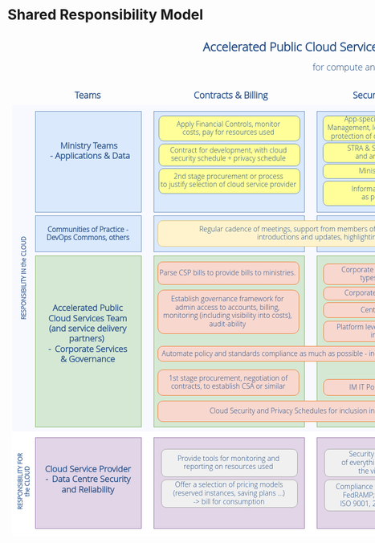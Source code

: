 # Shared Responsibility Model

<div style="height: 1274px; width: 1020px; margin-top: -56px; margin-left: -182px; position:relative;">
    <div style="overflow: visible; text-align: left; height: 100%; width: 100%; position: absolute;">
        <div style="display: flex; align-items: center; justify-content: center; width: 1px; height: 1px; padding-top: 84px; margin-left: 915px;">
            <div style="box-sizing: border-box; font-size: 0px; text-align: center;">
                <div style="display: inline-block; font-size: 24px; font-family: Helvetica; color: rgb(0, 0, 0); line-height: 1.2; pointer-events: all; font-weight: bold; white-space: nowrap;">
                    <span style="font-family: open sans light; color: #214c87">Accelerated Public Cloud Services Shared Responsibilities Model</span>
                </div>
            </div>
        </div>
    </div>
    <div style="overflow: visible; text-align: left; height: 100%; width: 100%; position: absolute;">
        <div style="display: flex; align-items: center; justify-content: center; width: 524px; height: 1px; padding-top: 124px; margin-left: 628px;">
            <div style="box-sizing: border-box; font-size: 0px; text-align: center;">
                <div style="display: inline-block; font-size: 12px; font-family: Helvetica; color: rgb(0, 0, 0); line-height: 1.2; pointer-events: all; white-space: normal; overflow-wrap: normal;">
                    <span style="font-family: open sans light; color: #214c87; font-size: 18px">for compute and storage</span>
                </div>
            </div>
        </div>
    </div>
    <div style="overflow: visible; text-align: left; height: 100%; width: 100%; position: absolute;">
        <div style="display: flex; align-items:  center; justify-content:  center; width: 177px; height: 1px; padding-top: 180px; margin-left: 253px;">
            <div style="box-sizing: border-box; font-size: 0px; text-align: center;">
                <div style="display: inline-block; font-size: 12px; font-family: Helvetica; color: rgb(0, 0, 0); line-height: 1.2; pointer-events: all; font-weight: bold; white-space: normal; overflow-wrap: normal;">
                    <span style="font-family: open sans light; color: #214c87; font-size: 18px">Teams</span>
                </div>
            </div>
        </div>
    </div>
    <div style="overflow: visible; text-align: left; height: 100%; width: 100%; position: absolute;">
        <div style="display: flex; align-items: center; justify-content: center; width: 177px; height: 1px; padding-top: 180px; margin-left: 538px;">
            <div style="box-sizing: border-box; font-size: 0px; text-align: center;">
                <div style="display: inline-block; font-size: 12px; font-family: Helvetica; color: rgb(0, 0, 0); line-height: 1.2; pointer-events: all; font-weight: bold; white-space: normal; overflow-wrap: normal;">
                    <span style="font-family: open sans light; color: #214c87; font-size: 18px">Contracts &amp; Billing</span>
                </div>
            </div>
        </div>
    </div>
    <div style="overflow: visible; text-align: left; height: 100%; width: 100%; position: absolute;">
        <div style="display: flex; align-items: center; justify-content: center; width: 188px; height: 1px; padding-top: 180px; margin-left: 847px;">
            <div style="box-sizing: border-box; font-size: 0px; text-align: center;">
                <div style="display: inline-block; font-size: 12px; font-family: Helvetica; color: rgb(0, 0, 0); line-height: 1.2; pointer-events: all; font-weight: bold; white-space: normal; overflow-wrap: normal;">
                    <span style="font-family: open sans light; color: #214c87; font-size: 18px">Security &amp; Privacy</span>
                </div>
            </div>
        </div>
    </div>
    <div style="overflow: visible; text-align: left; height: 100%; width: 100%; position: absolute;">
        <div style="display: flex; align-items: center; justify-content: center; width: 188px; height: 1px; padding-top: 180px; margin-left: 1176px;">
            <div style="box-sizing: border-box; font-size: 0px; text-align: center;">
                <div style="display: inline-block; font-size: 12px; font-family: Helvetica; color: rgb(0, 0, 0); line-height: 1.2; pointer-events: all; font-weight: bold; white-space: normal; overflow-wrap: normal;">
                    <span style="font-family: open sans light; color: #214c87; font-size: 18px">Technology Stack</span>
                </div>
            </div>
        </div>
    </div>
    <div style="visibility: visible; margin-top: 0.5px; margin-left: 0.5px; height: 100%; width: 100%; position: absolute;">
        <div style="height: 650px; width: 1250px; background-color: #f7f9ff; margin-top: 200px; margin-left: 190px;"></div>
    </div>
    <div style="visibility: visible; margin-top: 0.5px; margin-left: 0.5px; height: 100%; width: 100%; position: absolute;">
        <div style="height: 210px; width: 1250px; background-color: #ffffff; margin-top: 850px; margin-left: 190px; "></div>
    </div>
    <div style="overflow: visible; text-align: left; height: 100%; width: 100%; position: absolute;">
        <div style="display: flex; align-items: center; justify-content: center; width: 378px; height: 1px; padding-top: 544px; margin-left: 25px;">
            <div style="box-sizing: border-box; font-size: 0px; text-align: center;">
                <div style="display: inline-block; font-size: 12px; font-family: Helvetica; color: rgb(0, 0, 0); line-height: 1.2; pointer-events: all; white-space: normal; overflow-wrap: normal;">
                    <b>
                        <span style="font-family: open sans light; color: #214c87; font-size: 12px; writing-mode: vertical-rl; -webkit-transform: rotate(180deg);">RESPONSIBILITY IN the CLOUD</span>
                    </b>
                </div>
            </div>
        </div>
    </div>
    <div style="visibility: visible; margin-top: 0.5px; margin-left: 0.5px; height: 100%; width: 100%; position: absolute;">
        <div style="height: 200px; width: 210px; background-color: #dae9fc; margin-top: 212px; margin-left: 236.5px; border: 0.1px solid #6c8ebf"></div>
    </div>
    <div style="visibility: visible; margin-top: 0.5px; margin-left: 0.5px; height: 100%; width: 100%; position: absolute;">
        <div style="height: 200px; width: 299px; background-color: #dae9fc; margin-top: 212px; margin-left: 472.63px; border: 0.1px solid #6c8ebf"></div>
    </div>
    <div style="visibility: visible; margin-top: 0.5px; margin-left: 0.5px; height: 100%; width: 100%; position: absolute;">
        <div style="height: 200px; width: 299px; background-color: #dae9fc; margin-top: 212px; margin-left: 797.75px; border: 0.1px solid #6c8ebf"></div>
    </div>
    <div style="visibility: visible; margin-top: 0.5px; margin-left: 0.5px; height: 100%; width: 100%; position: absolute;">
        <div style="height: 200px; width: 299px; background-color: #dae9fc; margin-top: 212px; margin-left: 1123px; border: 0.1px solid #6c8ebf"></div>
    </div>
    <div style="visibility: visible; margin-top: 0.5px; margin-left: 0.5px; height: 100%; width: 100%; position: absolute;">
        <div style="height: 71px; width: 210px; background-color: #dae9fc; margin-top: 420px; margin-left: 236.5px; border: 0.1px solid #6c8ebf"></div>
    </div>
    <div style="visibility: visible; margin-top: 0.5px; margin-left: 0.5px; height: 100%; width: 100%; position: absolute;">
        <div style="height: 71px; width: 299px; background-color: #dae9fc; margin-top: 420px; margin-left: 472.63px; border: 0.1px solid #6c8ebf "></div>
    </div>
    <div style="visibility: visible; margin-top: 0.5px; margin-left: 0.5px; height: 100%; width: 100%; position: absolute;">
        <div style="height: 71px; width: 299px; background-color: #dae9fc; margin-top: 420px; margin-left: 797.75px; border: 0.1px solid #6c8ebf "></div>
    </div>
    <div style="visibility: visible; margin-top: 0.5px; margin-left: 0.5px; height: 100%; width: 100%; position: absolute;">
        <div style="height: 71px; width: 299px; background-color: #dae9fc; margin-top: 420px; margin-left: 1123px; border: 0.1px solid #6c8ebf "></div>
    </div>
    <div style="visibility: visible; margin-top: 0.5px; margin-left: 0.5px; height: 100%; width: 100%; position: absolute;">
        <div style="height: 340px; width: 210px; background-color: #d5e8d4; margin-top: 500px; margin-left: 236.5px; border: 0.1px solid #82b366"></div>
    </div>
    <div style="visibility: visible; margin-top: 0.5px; margin-left: 0.5px; height: 100%; width: 100%; position: absolute;">
        <div style="height: 340px; width: 299px; background-color: #d5e8d4; margin-top: 500px; margin-left: 472.63px; border: 0.1px solid #82b366 "></div>
    </div>
    <div style="visibility: visible; margin-top: 0.5px; margin-left: 0.5px; height: 100%; width: 100%; position: absolute;">
        <div style="height: 340px; width: 299px; background-color: #d5e8d4; margin-top: 500px; margin-left: 797.75px; border: 0.1px solid #82b366 "></div>
    </div>
    <div style="visibility: visible; margin-top: 0.5px; margin-left: 0.5px; height: 100%; width: 100%; position: absolute;">
        <div style="height: 340px; width: 299px; background-color: #d5e8d4; margin-top: 500px; margin-left: 1123px; border: 0.1px solid #82b366 "></div>
    </div>
    <div style="visibility: visible; margin-top: 0.5px; margin-left: 0.5px; height: 100%; width: 100%; position: absolute;">
        <div style="height: 49px; width: 280px; background-color: #fffe99; margin-top: 221px; margin-left: 482px; border: 0.1px solid #6c8ebf;border-radius:10px"></div>
    </div>
    <div style="visibility: visible; margin-top: 0.5px; margin-left: 0.5px; height: 100%; width: 100%; position: absolute;">
        <div style="height: 43.5px; width: 280px; background-color: #fffe99; margin-top: 276.5px; margin-left: 482px; border: 0.1px solid #6c8ebf; border-radius: 10px "></div>
    </div>
    <div style="visibility: visible; margin-top: 0.5px; margin-left: 0.5px; height: 100%; width: 100%; position: absolute;">
        <div style="height: 49px; width: 280px; background-color: #fffe99; margin-top: 325.5px; margin-left: 482px; border: 0.1px solid #6c8ebf; border-radius: 10px "></div>
    </div>
    <div style="visibility: visible; margin-top: 0.5px; margin-left: 0.5px; height: 100%; width: 100%; position: absolute;">
        <div style="height: 48.43px; width: 276.75px; background-color: #fffe99; margin-top: 221px; margin-left: 809.25px; border: 0.1px solid #6c8ebf; border-radius: 10px "></div>
    </div>
    <div style="visibility: visible; margin-top: 0.5px; margin-left: 0.5px; height: 100%; width: 100%; position: absolute;">
        <div style="height: 38.24px; width: 276.75px; background-color: #fffe99; margin-top: 274.76px; margin-left: 809.25px; border: 0.1px solid #6c8ebf; border-radius: 10px "></div>
    </div>
    <div style="visibility: visible; margin-top: 0.5px; margin-left: 0.5px; height: 100%; width: 100%; position: absolute;">
        <div style="height: 27.68px; width: 276.75px; background-color: #fffe99; margin-top: 317px; margin-left: 809.25px; border: 0.1px solid #6c8ebf; border-radius: 10px "></div>
    </div>
    <div style="visibility: visible; margin-top: 0.5px; margin-left: 0.5px; height: 100%; width: 100%; position: absolute;">
        <div style="height: 47.58px; width: 276.75px; background-color: #fffe99; margin-top: 350.94px; margin-left: 809.25px; border: 0.1px solid #6c8ebf; border-radius: 10px "></div>
    </div>
    <div style="visibility: visible; margin-top: 0.5px; margin-left: 0.5px; height: 100%; width: 100%; position: absolute;">
        <div style="height: 30px; width: 271px; background-color: #fffe99; margin-top: 236.02px; margin-left: 1139.63px; border: 0.1px solid #6c8ebf; border-radius: 10px "></div>
    </div>
    <div style="visibility: visible; margin-top: 0.5px; margin-left: 0.5px; height: 100%; width: 100%; position: absolute;">
        <div style="height: 28.12px; width: 271px; background-color: #fffe99; margin-top: 272.02px; margin-left: 1139.63px; border: 0.1px solid #6c8ebf; border-radius: 10px "></div>
    </div>
    <div style="visibility: visible; margin-top: 0.5px; margin-left: 0.5px; height: 100%; width: 100%; position: absolute;">
        <div style="height: 28.12px; width: 271px; background-color: #fffe99; margin-top: 304.14px; margin-left: 1139.63px; border: 0.1px solid #6c8ebf; border-radius: 10px "></div>
    </div>
    <div style="visibility: visible; margin-top: 0.5px; margin-left: 0.5px; height: 100%; width: 100%; position: absolute;">
        <div style="height: 28.12px; width: 271px; background-color: #fffe99; margin-top: 337.96px; margin-left: 1139.63px; border: 0.1px solid #6c8ebf; border-radius: 10px "></div>
    </div>
    <div style="visibility: visible; margin-top: 0.5px; margin-left: 0.5px; height: 100%; width: 100%; position: absolute;">
        <div style="height: 28.12px; width: 271px; background-color: #fffe99; margin-top: 370.4px; margin-left: 1139.63px; border: 0.1px solid #6c8ebf; border-radius: 10px "></div>
    </div>
    <div style="visibility: visible; margin-top: 0.5px; margin-left: 0.5px; height: 100%; width: 100%; position: absolute;">
        <div style="height: 50px; width: 930px; background-color: #fff3cd; margin-top: 430px; margin-left: 480px; border: 0.1px solid #e2c46d; border-radius: 10px "></div>
    </div>
    <div style="visibility: visible; margin-top: 0.5px; margin-left: 0.5px; height: 100%; width: 100%; position: absolute;">
        <div style="height: 44px; width: 280px; background-color: #f8d7ce; margin-top: 512px; margin-left: 480px; border: 0.1px solid #ee7d31; border-radius: 10px "></div>
    </div>
    <div style="visibility: visible; margin-top: 0.5px; margin-left: 0.5px; height: 100%; width: 100%; position: absolute;">
        <div style="height: 85.54px; width: 280px; background-color: #f8d7ce; margin-top: 568px; margin-left: 480px; border: 0.1px solid #ee7d31; border-radius: 12.83px"></div>
    </div>
    <div style="visibility: visible; margin-top: 0.5px; margin-left: 0.5px; height: 100%; width: 100%; position: absolute;">
        <div style="height: 29px; width: 931px; background-color: #f8d7ce; margin-top: 680px; margin-left: 480px; border: 0.1px solid #ee7d31; border-radius: 10px "></div>
    </div>
    <div style="visibility: visible; margin-top: 0.5px; margin-left: 0.5px; height: 100%; width: 100%; position: absolute;">
        <div style="height: 50px; width: 280px; background-color: #f8d7ce; margin-top: 727px; margin-left: 480px; border: 0.1px solid #ee7d31; border-radius: 10px "></div>
    </div>
    <div style="visibility: visible; margin-top: 0.5px; margin-left: 0.5px; height: 100%; width: 100%; position: absolute;">
        <div style="height: 40px; width: 600px; background-color: #f8d7ce; margin-top: 789px; margin-left: 480px; border: 0.1px solid #ee7d31; border-radius: 10px "></div>
    </div>
    <div style="visibility: visible; margin-top: 0.5px; margin-left: 0.5px; height: 100%; width: 100%; position: absolute;">
        <div style="height: 40px; width: 270px; background-color: #f8d7ce; margin-top: 516px; margin-left: 810px; border: 0.1px solid #ee7d31; border-radius: 10px "></div>
    </div>
    <div style="visibility: visible; margin-top: 0.5px; margin-left: 0.5px; height: 100%; width: 100%; position: absolute;">
        <div style="height: 24.5px; width: 270px; background-color: #f8d7ce; margin-top: 562px; margin-left: 810px; border: 0.1px solid #ee7d31; border-radius: 10px "></div>
    </div>
    <div style="visibility: visible; margin-top: 0.5px; margin-left: 0.5px; height: 100%; width: 100%; position: absolute;">
        <div style="height: 29px; width: 270px; background-color: #f8d7ce; margin-top: 593px; margin-left: 810px; border: 0.1px solid #ee7d31; border-radius: 10px "></div>
    </div>
    <div style="visibility: visible; margin-top: 0.5px; margin-left: 0.5px; height: 100%; width: 100%; position: absolute;">
        <div style="height: 40px; width: 270px; background-color: #f8d7ce; margin-top: 630px; margin-left: 810px; border: 0.1px solid #ee7d31; border-radius: 10px "></div>
    </div>
    <div style="visibility: visible; margin-top: 0.5px; margin-left: 0.5px; height: 100%; width: 100%; position: absolute;">
        <div style="height: 31px; width: 270px; background-color: #f8d7ce; margin-top: 746px; margin-left: 810px; border: 0.1px solid #ee7d31; border-radius: 10px "></div>
    </div>
    <div style="visibility: visible; margin-top: 0.5px; margin-left: 0.5px; height: 100%; width: 100%; position: absolute;">
        <div style="height: 51px; width: 270px; background-color: #f8d7ce; margin-top: 540px; margin-left: 1140px; border: 0.1px solid #ee7d31; border-radius: 10px "></div>
    </div>
    <div style="visibility: visible; margin-top: 0.5px; margin-left: 0.5px; height: 100%; width: 100%; position: absolute;">
        <div style="height: 57px; width: 270px; background-color: #f8d7ce; margin-top: 598.5px; margin-left: 1140px; border: 0.1px solid #ee7d31; border-radius: 10px "></div>
    </div>
    <div style="visibility: visible; margin-top: 0.5px; margin-left: 0.5px; height: 100%; width: 100%; position: absolute;">
        <div style="height: 57px; width: 270px; background-color: #f8d7ce; margin-top: 720px; margin-left: 1140px; border: 0.1px solid #ee7d31; border-radius: 10px "></div>
    </div>
    <div style="visibility: visible; margin-top: 0.5px; margin-left: 0.5px; height: 100%; width: 100%; position: absolute;">
        <div style="height: 44px; width: 270px; background-color: #f8d7ce; margin-top: 785px; margin-left: 1140px; border: 0.1px solid #ee7d31; border-radius: 10px "></div>
    </div>
    <div style="overflow: visible; text-align: left; height: 100%; width: 100%; position: absolute;">
        <div style="display: flex; align-items: center; justify-content: center; width: 188px; height: 1px; padding-top: 291px; margin-left: 250px;">
            <div style="box-sizing: border-box; font-size: 0px; text-align: center;">
                <div style="display: inline-block; font-size: 12px; font-family: Helvetica; color: rgb(0, 0, 0); line-height: 1.2; pointer-events: all; white-space: normal; overflow-wrap: normal;">
                    <span style="font-family: open sans light; color: #214c87; font-size: 17px">
                        <b>Ministry Teams<br>&nbsp;- Applications &amp; Data</b>
                    </span>
                </div>
            </div>
        </div>
    </div>
    <div style="overflow: visible; text-align: left; height: 100%; width: 100%; position: absolute;">
        <div style="display: flex; align-items: center; justify-content: center; width: 278px; height: 1px; padding-top: 246px; margin-left: 483px;">
            <div style="box-sizing: border-box; font-size: 0px; text-align: center;">
                <div style="display: inline-block; font-size: 14px; font-family: Helvetica; color: rgb(0, 0, 0); line-height: 1.2; pointer-events: all; white-space: normal; overflow-wrap: normal;">
                    <p>
                        <span style="font-family: open sans light; color: #214c87">
                            <span style="font-family: open sans light; color: #214c87">Apply Financial Controls, monitor<br></span>
                            <span style="font-family: open sans light; color: #214c87">costs, pay for resources used</span>
                        </span>
                    </p>
                </div>
            </div>
        </div>
    </div>
    <div style="overflow: visible; text-align: left; height: 100%; width: 100%; position: absolute;">
        <div style="display: flex; align-items: center; justify-content: center; width: 278px; height: 1px; padding-top: 298px; margin-left: 483px;">
            <div style="box-sizing: border-box; font-size: 0px; text-align: center;">
                <div style="display: inline-block; font-size: 14px; font-family: Helvetica; color: rgb(0, 0, 0); line-height: 1.2; pointer-events: all; white-space: normal; overflow-wrap: normal;">
                    <span style="font-family: open sans light; color: #214c87">Contract for development, with cloud security schedule + privacy schedule</span>
                </div>
            </div>
        </div>
    </div>
    <div style="overflow: visible; text-align: left; height: 100%; width: 100%; position: absolute;">
        <div style="display: flex; align-items: center; justify-content: center; width: 278px; height: 1px; padding-top: 350px; margin-left: 483px;">
            <div style="box-sizing: border-box; font-size: 0px; text-align: center;">
                <div style="display: inline-block; font-size: 14px; font-family: Helvetica; color: rgb(0, 0, 0); line-height: 1.2; pointer-events: all; white-space: normal; overflow-wrap: normal;">
                    <span style="font-family: open sans light; color: #214c87">
                        <span style="font-family: open sans light; color: #214c87">2nd stage procurement or process<br>to justify selection of cloud service provider</span>
                    </span>
                </div>
            </div>
        </div>
    </div>
    <div style="overflow: visible; text-align: left; height: 100%; width: 100%; position: absolute;">
        <div style="display: flex; align-items: center; justify-content: center; width: 275px; height: 1px; padding-top: 245px; margin-left: 810px;">
            <div style="box-sizing: border-box; font-size: 0px; text-align: center;">
                <div style="display: inline-block; font-size: 14px; font-family: Helvetica; color: rgb(0, 0, 0); line-height: 1.2; pointer-events: all; white-space: normal; overflow-wrap: normal;">
                    <span style="font-family: open sans light; color: #214c87">App-specific Security &amp; Access Management, logging, incident response, protection of data in transit and at rest</span>
                </div>
            </div>
        </div>
    </div>
    <div style="overflow: visible; text-align: left; height: 100%; width: 100%; position: absolute;">
        <div style="display: flex; align-items: center; justify-content: center; width: 275px; height: 1px; padding-top: 294px; margin-left: 810px;">
            <div style="box-sizing: border-box; font-size: 0px; text-align: center;">
                <div style="display: inline-block; font-size: 14px; font-family: Helvetica; color: rgb(0, 0, 0); line-height: 1.2; pointer-events: all; white-space: normal; overflow-wrap: normal;">
                    <span style="font-family: open sans light; color: #214c87">STRA &amp; SOAR for application<br>and any 3rd party tools</span>
                </div>
            </div>
        </div>
    </div>
    <div style="overflow: visible; text-align: left; height: 100%; width: 100%; position: absolute;">
        <div style="display: flex; align-items: center; justify-content: center; width: 275px; height: 1px; padding-top: 331px; margin-left: 810px;">
            <div style="box-sizing: border-box; font-size: 0px; text-align: center;">
                <div style="display: inline-block; font-size: 14px; font-family: Helvetica; color: rgb(0, 0, 0); line-height: 1.2; pointer-events: all; white-space: normal; overflow-wrap: normal;">
                    <span style="font-family: open sans light; color: #214c87">Ministry Program PIA</span>
                </div>
            </div>
        </div>
    </div>
    <div style="overflow: visible; text-align: left; height: 100%; width: 100%; position: absolute;">
        <div style="display: flex; align-items: center; justify-content: center; width: 275px; height: 1px; padding-top: 375px; margin-left: 810px;">
            <div style="box-sizing: border-box; font-size: 0px; text-align: center;">
                <div style="display: inline-block; font-size: 14px; font-family: Helvetica; color: rgb(0, 0, 0); line-height: 1.2; pointer-events: all; white-space: normal; overflow-wrap: normal;">
                    <span style="font-family: open sans light; color: #214c87">Information Management<br>as per CPPM Ch 12</span>
                </div>
            </div>
        </div>
    </div>
    <div style="overflow: visible; text-align: left; height: 100%; width: 100%; position: absolute;">
        <div style="display: flex; align-items: center; justify-content: center; width: 228px; height: 1px; padding-top: 222px; margin-left: 1163px;">
            <div style="box-sizing: border-box; font-size: 0px; text-align: center;">
                <div style="display: inline-block; font-size: 12px; font-family: Helvetica; color: rgb(0, 0, 0); line-height: 1.2; pointer-events: all; white-space: normal; overflow-wrap: normal;">
                    <span style="font-family: open sans light; color: #214c87; font-size: 14px">Manage Application Lifecycle</span>
                </div>
            </div>
        </div>
    </div>
    <div style="overflow: visible; text-align: left; height: 100%; width: 100%; position: absolute;">
        <div style="display: flex; align-items: center; justify-content: center; width: 269px; height: 1px; padding-top: 251px; margin-left: 1141px;">
            <div style="box-sizing: border-box; font-size: 0px; text-align: center;">
                <div style="display: inline-block; font-size: 14px; font-family: Helvetica; color: rgb(0, 0, 0); line-height: 1.2; pointer-events: all; white-space: normal; overflow-wrap: normal;">
                    <span style="font-family: open sans light; color: #214c87">Code Management (GitHub)</span>
                </div>
            </div>
        </div>
    </div>
    <div style="overflow: visible; text-align: left; height: 100%; width: 100%; position: absolute;">
        <div style="display: flex; align-items: center; justify-content: center; width: 269px; height: 1px; padding-top: 286px; margin-left: 1141px;">
            <div style="box-sizing: border-box; font-size: 0px; text-align: center;">
                <div style="display: inline-block; font-size: 14px; font-family: Helvetica; color: rgb(0, 0, 0); line-height: 1.2; pointer-events: all; white-space: normal; overflow-wrap: normal;">
                    <span style="font-family: open sans light; color: #214c87">Build &amp; Deploy Pipelines</span>
                </div>
            </div>
        </div>
    </div>
    <div style="overflow: visible; text-align: left; height: 100%; width: 100%; position: absolute;">
        <div style="display: flex; align-items: center; justify-content: center; width: 268px; height: 1px; padding-top: 318px; margin-left: 1142px;">
            <div style="box-sizing: border-box; font-size: 0px; text-align: center;">
                <div style="display: inline-block; font-size: 14px; font-family: Helvetica; color: rgb(0, 0, 0); line-height: 1.2; pointer-events: all; white-space: normal; overflow-wrap: normal;">
                    <span style="font-family: open sans light; color: #214c87">Support app and any 3rd party tools</span>
                </div>
            </div>
        </div>
    </div>
    <div style="overflow: visible; text-align: left; height: 100%; width: 100%; position: absolute;">
        <div style="display: flex; align-items: center; justify-content: center; width: 268px; height: 1px; padding-top: 352px; margin-left: 1142px;">
            <div style="box-sizing: border-box; font-size: 0px; text-align: center;">
                <div style="display: inline-block; font-size: 14px; font-family: Helvetica; color: rgb(0, 0, 0); line-height: 1.2; pointer-events: all; white-space: normal; overflow-wrap: normal;">
                    <span style="font-family: open sans light; color: #214c87">Backup and restore</span>
                </div>
            </div>
        </div>
    </div>
    <div style="overflow: visible; text-align: left; height: 100%; width: 100%; position: absolute;">
        <div style="display: flex; align-items: center; justify-content: center; width: 268px; height: 1px; padding-top: 384px; margin-left: 1142px;">
            <div style="box-sizing: border-box; font-size: 0px; text-align: center;">
                <div style="display: inline-block; font-size: 14px; font-family: Helvetica; color: rgb(0, 0, 0); line-height: 1.2; pointer-events: all; white-space: normal; overflow-wrap: normal;">
                    <span style="font-family: open sans light; color: #214c87">DR plan and test</span>
                </div>
            </div>
        </div>
    </div>
    <div style="overflow: visible; text-align: left; height: 100%; width: 100%; position: absolute;">
        <div style="display: flex; align-items: center; justify-content: center; width: 208px; height: 1px; padding-top: 456px; margin-left: 238px;">
            <div style="box-sizing: border-box; font-size: 0px; text-align: center;">
                <div style="display: inline-block; font-size: 14px; font-family: Helvetica; color: rgb(0, 0, 0); line-height: 1.2; pointer-events: all; white-space: normal; overflow-wrap: normal;">
                    <b>
                        <span style="font-family: open sans light; color: #214c87" color="#214c87; font-size: 17px">Communities of Practice - DevOps Commons, others</span>
                    </b>
                </div>
            </div>
        </div>
    </div>
    <div style="overflow: visible; text-align: left; height: 100%; width: 100%; position: absolute;">
        <div style="display: flex; align-items: center; justify-content: center; width: 928px; height: 1px; padding-top: 455px; margin-left: 481px;">
            <div style="box-sizing: border-box; font-size: 0px; text-align: center;">
                <div style="display: inline-block; font-size: 14px; font-family: Helvetica; color: rgb(0, 0, 0); line-height: 1.2; pointer-events: all; white-space: normal; overflow-wrap: normal;">
                    <div style="box-sizing: border-box ; font-family: segoe ui , , apple color emoji , segoe ui emoji , sans-serif">
                        <span style="font-family: open sans light; color: #214c87">Regular cadence of meetings,&nbsp;support from members of teams that are on the same journey, curated vendor and product</span>
                    </div>
                    <div style="box-sizing: border-box">
                        <span style="font-family: open sans light; color: #214c87">introductions and updates, highlighting of well aligned teams and their best practices</span>
                    </div>
                </div>
            </div>
        </div>
    </div>
    <div style="overflow: visible; text-align: left; height: 100%; width: 100%; position: absolute;">
        <div style="display: flex; align-items: center; justify-content: center; width: 203px; height: 1px; padding-top: 655px; margin-left: 240px;">
            <div style="box-sizing: border-box; font-size: 0px; text-align: center;">
                <div style="display: inline-block; font-size: 12px; font-family: Helvetica; color: rgb(0, 0, 0); line-height: 1.2; pointer-events: all; white-space: normal; overflow-wrap: normal;">
                    <b>
                        <span style="font-family: open sans light; color: #214c87">
                            <span style="font-family: open sans light; color: #214c87; font-size: 17px">Accelerated Public<br>Cloud&nbsp;Services Team<br>(and service delivery<br>partners)&nbsp;<br>-&nbsp;</span>
                            <span style="font-family: open sans light; color: #214c87; font-size: 17px">Corporate Services<br>&amp; Governance</span>
                        </span>
                    </b>
                </div>
            </div>
        </div>
    </div>
    <div style="overflow: visible; text-align: left; height: 100%; width: 100%; position: absolute;">
        <div style="display: flex; align-items: center; justify-content: center; width: 278px; height: 1px; padding-top: 534px; margin-left: 481px;">
            <div style="box-sizing: border-box; font-size: 0px; text-align: center;">
                <div style="display: inline-block; font-size: 12px; font-family: Helvetica; color: rgb(0, 0, 0); line-height: 1.2; pointer-events: all; white-space: normal; overflow-wrap: normal;">
                    <span style="font-family: open sans light; color: #214c87; font-size: 14px; text-align: left;">Parse CSP bills to provide bills to ministries.</span>
                </div>
            </div>
        </div>
    </div>
    <div style="overflow: visible; text-align: left; height: 100%; width: 100%; position: absolute;">
        <div style="display: flex; align-items: center; justify-content: center; width: 278px; height: 1px; padding-top: 611px; margin-left: 481px;">
            <div style="box-sizing: border-box; font-size: 0px; text-align: center;">
                <div style="display: inline-block; font-size: 12px; font-family: Helvetica; color: rgb(0, 0, 0); line-height: 1.2; pointer-events: all; white-space: normal; overflow-wrap: normal;">
                    <span style="font-family: open sans light; color: #214c87; font-size: 14px">Establish governance framework for</span>
                    <br style="color: rgb(33 , 76 , 135) ; font-family: open sans light ; font-size: 14px">
                    <span style="font-family: open sans light; color: #214c87; font-size: 14px">admin access to accounts, billing,</span>
                    <br style="color: rgb(33 , 76 , 135) ; font-family: open sans light ; font-size: 14px">
                    <span style="font-family: open sans light; color: #214c87; font-size: 14px">monitoring (including visibility into costs),</span>
                    <br style="color: rgb(33 , 76 , 135) ; font-family: open sans light ; font-size: 14px">
                    <span style="font-family: open sans light; color: #214c87; font-size: 14px">audit-ability</span>
                </div>
            </div>
        </div>
    </div>
    <div style="overflow: visible; text-align: left; height: 100%; width: 100%; position: absolute;">
        <div style="display: flex; align-items: center; justify-content: flex-start; width: 929px; height: 1px; padding-top: 695px; margin-left: 482px;">
            <div style="box-sizing: border-box; font-size: 0px; text-align: left;">
                <div style="display: inline-block; font-size: 14px; font-family: Helvetica; color: rgb(0, 0, 0); line-height: 1.2; pointer-events: all; white-space: normal; overflow-wrap: normal;">
                    <span style="font-family: open sans light; color: #214c87">&nbsp; Automate policy and standards compliance as much as possible - includes platform security (and patching) above the virtualization layer</span>
                </div>
            </div>
        </div>
    </div>
    <div style="overflow: visible; text-align: left; height: 100%; width: 100%; position: absolute;">
        <div style="display: flex; align-items: center; justify-content: center; width: 277px; height: 1px; padding-top: 752px; margin-left: 483px;">
            <div style="box-sizing: border-box; font-size: 0px; text-align: center;">
                <div style="display: inline-block; font-size: 14px; font-family: Helvetica; color: rgb(0, 0, 0); line-height: 1.2; pointer-events: all; white-space: normal; overflow-wrap: normal;">
                    <span style="font-family: open sans light; color: #214c87">1st stage procurement, negotiation of contracts, to establish CSA or similar</span>
                </div>
            </div>
        </div>
    </div>
    <div style="overflow: visible; text-align: left; height: 100%; width: 100%; position: absolute;">
        <div style="display: flex; align-items: center; justify-content: center; width: 598px; height: 1px; padding-top: 809px; margin-left: 481px;">
            <div style="box-sizing: border-box; font-size: 0px; text-align: center;">
                <div style="display: inline-block; font-size: 14px; font-family: Helvetica; color: rgb(0, 0, 0); line-height: 1.2; pointer-events: all; white-space: normal; overflow-wrap: normal;">
                    <span style="font-family: open sans light; color: #214c87">Cloud Security and Privacy Schedules for inclusion in contracts</span>
                </div>
            </div>
        </div>
    </div>
    <div style="overflow: visible; text-align: left; height: 100%; width: 100%; position: absolute;">
        <div style="display: flex; align-items: center; justify-content: center; width: 267px; height: 1px; padding-top: 536px; margin-left: 811px;">
            <div style="box-sizing: border-box; font-size: 0px; text-align: center;">
                <div style="display: inline-block; font-size: 14px; font-family: Helvetica; color: rgb(0, 0, 0); line-height: 1.2; pointer-events: all; white-space: normal; overflow-wrap: normal;">
                    <span style="font-family: open sans light; color: #214c87">Corporate PIA for cloud service<br>types, for each CSP</span>
                </div>
            </div>
        </div>
    </div>
    <div style="overflow: visible; text-align: left; height: 100%; width: 100%; position: absolute;">
        <div style="display: flex; align-items: center; justify-content: center; width: 267px; height: 1px; padding-top: 574px; margin-left: 811px;">
            <div style="box-sizing: border-box; font-size: 0px; text-align: center;">
                <div style="display: inline-block; font-size: 14px; font-family: Helvetica; color: rgb(0, 0, 0); line-height: 1.2; pointer-events: all; white-space: normal; overflow-wrap: normal;">
                    <span style="font-family: open sans light; color: #214c87">Corporate STRA for each CSP</span>
                </div>
            </div>
        </div>
    </div>
    <div style="overflow: visible; text-align: left; height: 100%; width: 100%; position: absolute;">
        <div style="display: flex; align-items: center; justify-content: center; width: 268px; height: 1px; padding-top: 608px; margin-left: 811px;">
            <div style="box-sizing: border-box; font-size: 0px; text-align: center;">
                <div style="display: inline-block; font-size: 14px; font-family: Helvetica; color: rgb(0, 0, 0); line-height: 1.2; pointer-events: all; white-space: normal; overflow-wrap: normal;">
                    <span style="font-family: open sans light; color: #214c87">Centralized logging</span>
                </div>
            </div>
        </div>
    </div>
    <div style="overflow: visible; text-align: left; height: 100%; width: 100%; position: absolute;">
        <div style="display: flex; align-items: center; justify-content: center; width: 268px; height: 1px; padding-top: 650px; margin-left: 811px;">
            <div style="box-sizing: border-box; font-size: 0px; text-align: center;">
                <div style="display: inline-block; font-size: 14px; font-family: Helvetica; color: rgb(0, 0, 0); line-height: 1.2; pointer-events: all; white-space: normal; overflow-wrap: normal;">
                    <span style="font-family: open sans light; color: #214c87">Platform level incident response &amp; investigation</span>
                </div>
            </div>
        </div>
    </div>
    <div style="overflow: visible; text-align: left; height: 100%; width: 100%; position: absolute;">
        <div style="display: flex; align-items: center; justify-content: center; width: 268px; height: 1px; padding-top: 762px; margin-left: 811px;">
            <div style="box-sizing: border-box; font-size: 0px; text-align: center;">
                <div style="display: inline-block; font-size: 14px; font-family: Helvetica; color: rgb(0, 0, 0); line-height: 1.2; pointer-events: all; white-space: normal; overflow-wrap: normal;">
                    <span style="font-family: open sans light; color: #214c87">IM IT Policy and Standards</span>
                </div>
            </div>
        </div>
    </div>
    <div style="overflow: visible; text-align: left; height: 100%; width: 100%; position: absolute;">
        <div style="display: flex; align-items: center; justify-content: center; width: 257px; height: 1px; padding-top: 516px; margin-left: 1145px;">
            <div style="box-sizing: border-box; font-size: 0px; text-align: center;">
                <div style="display: inline-block; font-size: 12px; font-family: Helvetica; color: rgb(0, 0, 0); line-height: 1.2; pointer-events: all; white-space: normal; overflow-wrap: normal;">
                    <span style="font-family: open sans light; color: #214c87; font-size: 14px">Ordering &amp; Provisioning Infrastructure</span>
                </div>
            </div>
        </div>
    </div>
    <div style="overflow: visible; text-align: left; height: 100%; width: 100%; position: absolute;">
        <div style="display: flex; align-items: center; justify-content: center; width: 268px; height: 1px; padding-top: 566px; margin-left: 1141px;">
            <div style="box-sizing: border-box; font-size: 0px; text-align: center;">
                <div style="display: inline-block; font-size: 14px; font-family: Helvetica; color: rgb(0, 0, 0); line-height: 1.2; pointer-events: all; white-space: normal; overflow-wrap: normal;">
                    <span style="font-family: open sans light; color: #214c87">Manage catalogue(s) of compliant&nbsp;cloud services (initially compute and storage)</span>
                </div>
            </div>
        </div>
    </div>
    <div style="overflow: visible; text-align: left; height: 100%; width: 100%; position: absolute;">
        <div style="display: flex; align-items: center; justify-content: center; width: 268px; height: 1px; padding-top: 627px; margin-left: 1141px;">
            <div style="box-sizing: border-box; font-size: 0px; text-align: center;">
                <div style="display: inline-block; font-size: 14px; font-family: Helvetica; color: rgb(0, 0, 0); line-height: 1.2; pointer-events: all; white-space: normal; overflow-wrap: normal;">
                    <span style="font-family: open sans light; color: #214c87">Develop library of scripts for automated provisioning of cloud infrastructure</span>
                </div>
            </div>
        </div>
    </div>
    <div style="overflow: visible; text-align: left; height: 100%; width: 100%; position: absolute;">
        <div style="display: flex; align-items: center; justify-content: center; width: 268px; height: 1px; padding-top: 749px; margin-left: 1141px;">
            <div style="box-sizing: border-box; font-size: 0px; text-align: center;">
                <div style="display: inline-block; font-size: 14px; font-family: Helvetica; color: rgb(0, 0, 0); line-height: 1.2; pointer-events: all; white-space: normal; overflow-wrap: normal;">
                    <span style="font-family: open sans light; color: #214c87">Corporate Services (like ExpressRoute)<br>- all things best implemented once for the enterprise</span>
                </div>
            </div>
        </div>
    </div>
    <div style="overflow: visible; text-align: left; height: 100%; width: 100%; position: absolute;">
        <div style="display: flex; align-items: center; justify-content: center; width: 268px; height: 1px; padding-top: 807px; margin-left: 1141px;">
            <div style="box-sizing: border-box; font-size: 0px; text-align: center;">
                <div style="display: inline-block; font-size: 14px; font-family: Helvetica; color: rgb(0, 0, 0); line-height: 1.2; pointer-events: all; white-space: normal; overflow-wrap: normal;">
                    <span style="font-family: open sans light; color: #214c87">Provide curated selection of cloud-related training courses</span>
                </div>
            </div>
        </div>
    </div>
    <div style="overflow: visible; text-align: left; height: 100%; width: 100%; position: absolute;">
        <div style="display: flex; align-items: center; justify-content: center; width: 192px; height: 1px; padding-top: 945px; margin-left: 246px;">
            <div style="box-sizing: border-box; font-size: 0px; text-align: center;">
                <div style="display: inline-block; font-size: 12px; font-family: Helvetica; color: rgb(0, 0, 0); line-height: 1.2; pointer-events: all; white-space: normal; overflow-wrap: normal;">
                    <b>
                        <span style="font-family: open sans light; color: #214c87">
                            <span style="font-family: open sans light; color: #214c87; font-size: 17px">Cloud Service Provider<br>-&nbsp;</span>
                            <span style="font-family: open sans light; color: #214c87; font-size: 17px ">Data Centre Security and Reliability</span>
                        </span>
                    </b>
                </div>
            </div>
        </div>
    </div>
    <div style="overflow: visible; text-align: left; height: 100%; width: 100%; position: absolute;">
        <div style="display: flex; align-items: center; justify-content: center; width: 126px; height: 1px; padding-top: 950px; margin-left: 151px;">
            <div style="box-sizing: border-box; font-size: 0px; text-align: center;">
                <div style="display: inline-block; font-size: 12px; font-family: Helvetica; color: rgb(0, 0, 0); line-height: 1.2; pointer-events: all; white-space: normal; overflow-wrap: normal;">
                    <b>
                        <span style="font-family: open sans light; color: #214c87; font-size: 12px; writing-mode: vertical-rl; -webkit-transform: rotate(180deg); height: 128px;">RESPONSIBILITY FOR the CLOUD</span>
                    </b>
                </div>
            </div>
        </div>
    </div>
    <div style="visibility: visible; margin-top: 0.5px; margin-left: 0.5px; height: 100%; width: 100%; position: absolute;">
        <div style="height: 180px; width: 210px; background-color: #e1d5e7; margin-top: 862px; margin-left: 236.5px; border: 0.1px solid #9673a6"></div>
    </div>
    <div style="visibility: visible; margin-top: 0.5px; margin-left: 0.5px; height: 100%; width: 100%; position: absolute;">
        <div style="height: 180px; width: 299px; background-color: #e1d5e7; margin-top: 862px; margin-left: 472.63px; border: 0.1px solid #9673a6 "></div>
    </div>
    <div style="visibility: visible; margin-top: 0.5px; margin-left: 0.5px; height: 100%; width: 100%; position: absolute;">
        <div style="height: 180px; width: 299px; background-color: #e1d5e7; margin-top: 862px; margin-left: 797.75px; border: 0.1px solid #9673a6 "></div>
    </div>
    <div style="visibility: visible; margin-top: 0.5px; margin-left: 0.5px; height: 100%; width: 100%; position: absolute;">
        <div style="height: 180px; width: 299px; background-color: #e1d5e7; margin-top: 862px; margin-left: 1123px; border: 0.1px solid #9673a6 "></div>
    </div>
    <div style="visibility: visible; margin-top: 0.5px; margin-left: 0.5px; height: 100%; width: 100%; position: absolute;">
        <div style="height: 54px; width: 270px; background-color: #f0f0f0; margin-top: 885px; margin-left: 487.63px; border: 0.1px solid #a5a5a5; border-radius: 10px "></div>
    </div>
    <div style="visibility: visible; margin-top: 0.5px; margin-left: 0.5px; height: 100%; width: 100%; position: absolute;">
        <div style="height: 54px; width: 270px; background-color: #f0f0f0; margin-top: 946px; margin-left: 487.63px; border: 0.1px solid #a5a5a5; border-radius: 10px "></div>
    </div>
    <div style="visibility: visible; margin-top: 0.5px; margin-left: 0.5px; height: 100%; width: 100%; position: absolute;">
        <div style="height: 54px; width: 273.75px; background-color: #f0f0f0; margin-top: 885px; margin-left: 812.63px; border: 0.1px solid #a5a5a5; border-radius: 10px "></div>
    </div>
    <div style="visibility: visible; margin-top: 0.5px; margin-left: 0.5px; height: 100%; width: 100%; position: absolute;">
        <div style="height: 61px; width: 273.75px; background-color: #f0f0f0; margin-top: 946px; margin-left: 812.63px; border: 0.1px solid #a5a5a5; border-radius: 10px "></div>
    </div>
    <div style="visibility: visible; margin-top: 0.5px; margin-left: 0.5px; height: 100%; width: 100%; position: absolute;">
        <div style="height: 20.5px; width: 247.5px; background-color: #f0f0f0; margin-top: 902px; margin-left: 1147.5px; border: 0.1px solid #a5a5a5; border-radius: 10px "></div>
    </div>
    <div style="visibility: visible; margin-top: 0.5px; margin-left: 0.5px; height: 100%; width: 100%; position: absolute;">
        <div style="height: 20.5px; width: 247.5px; background-color: #f0f0f0; margin-top: 922.5px; margin-left: 1147.5px; border: 0.1px solid #a5a5a5; border-radius: 10px "></div>
    </div>
    <div style="visibility: visible; margin-top: 0.5px; margin-left: 0.5px; height: 100%; width: 100%; position: absolute;">
        <div style="height: 20.5px; width: 247.5px; background-color: #f0f0f0; margin-top: 943px; margin-left: 1147.5px; border: 0.1px solid #a5a5a5; border-radius: 10px "></div>
    </div>
    <div style="visibility: visible; margin-top: 0.5px; margin-left: 0.5px; height: 100%; width: 100%; position: absolute;">
        <div style="height: 56px; width: 247.5px; background-color: #f0f0f0; margin-top: 971.5px; margin-left: 1147.5px; border: 0.1px solid #a5a5a5; border-radius: 10px "></div>
    </div>
    <div style="overflow: visible; text-align: left; height: 100%; width: 100%; position: absolute;">
        <div style="display: flex; align-items: center; justify-content: center; width: 192px; height: 1px; padding-top: 945px; margin-left: 246px;">
            <div style="box-sizing: border-box; font-size: 0px; text-align: center;">
                <div style="display: inline-block; font-size: 12px; font-family: Helvetica; color: rgb(0, 0, 0); line-height: 1.2; pointer-events: all; white-space: normal; overflow-wrap: normal;">
                    <b>
                        <span style="font-family: open sans light; color: #214c87">
                            <span style="font-family: open sans light; color: #214c87; font-size: 17px">Cloud Service Provider<br>-&nbsp;</span>
                            <span style="font-family: open sans light; color: #214c87; font-size: 17px">Data Centre Security and Reliability</span>
                        </span>
                    </b>
                </div>
            </div>
        </div>
    </div>
    <div style="overflow: visible; text-align: left; height: 100%; width: 100%; position: absolute;">
        <div style="display: flex; align-items: center; justify-content: center; width: 268px; height: 1px; padding-top: 912px; margin-left: 488px;">
            <div style="box-sizing: border-box; font-size: 0px; text-align: center;">
                <div style="display: inline-block; font-size: 14px; font-family: Helvetica; color: rgb(0, 0, 0); line-height: 1.2; pointer-events: all; white-space: normal; overflow-wrap: normal;">
                    <span style="font-family: open sans light; color: #214c87">Provide tools for monitoring and<br>reporting on resources used</span>
                </div>
            </div>
        </div>
    </div>
    <div style="overflow: visible; text-align: left; height: 100%; width: 100%; position: absolute;">
        <div style="display: flex; align-items: center; justify-content: center; width: 268px; height: 1px; padding-top: 973px; margin-left: 489px;">
            <div style="box-sizing: border-box; font-size: 0px; text-align: center;">
                <div style="display: inline-block; font-size: 14px; font-family: Helvetica; color: rgb(0, 0, 0); line-height: 1.2; pointer-events: all; white-space: normal; overflow-wrap: normal;">
                    <span style="font-family: open sans light; color: #214c87">Offer a selection of pricing models<br>(reserved instances, saving plans ...)<br>-&gt; bill for consumption</span>
                </div>
            </div>
        </div>
    </div>
    <div style="overflow: visible; text-align: left; height: 100%; width: 100%; position: absolute;">
        <div style="display: flex; align-items: center; justify-content: center; width: 272px; height: 1px; padding-top: 912px; margin-left: 814px;">
            <div style="box-sizing: border-box; font-size: 0px; text-align: center;">
                <div style="display: inline-block; font-size: 14px; font-family: Helvetica; color: rgb(0, 0, 0); line-height: 1.2; pointer-events: all; white-space: normal; overflow-wrap: normal;">
                    <span style="font-family: open sans light; color: #214c87">Security (including patching)<br>of everything up to and including<br>the virtualization layer</span>
                </div>
            </div>
        </div>
    </div>
    <div style="overflow: visible; text-align: left; height: 100%; width: 100%; position: absolute;">
        <div style="display: flex; align-items: center; justify-content: center; width: 272px; height: 1px; padding-top: 977px; margin-left: 814px;">
            <div style="box-sizing: border-box; font-size: 0px; text-align: center;">
                <div style="display: inline-block; font-size: 14px; font-family: Helvetica; color: rgb(0, 0, 0); line-height: 1.2; pointer-events: all; white-space: normal; overflow-wrap: normal;">
                    <span style="font-family: open sans light; color: #214c87">Compliance with industry standards:<br>FedRAMP; EU/US Privacy Shield;<br>ISO 9001, 27001, 27017, 27018 ...</span>
                </div>
            </div>
        </div>
    </div>
    <div style="overflow: visible; text-align: left; height: 100%; width: 100%; position: absolute;">
        <div style="display: flex; align-items: center; justify-content: center; width: 178px; height: 1px; padding-top: 876px; margin-left: 1181px;">
            <div style="box-sizing: border-box; font-size: 0px; text-align: center;">
                <div style="display: inline-block; font-size: 12px; font-family: Helvetica; color: rgb(0, 0, 0); line-height: 1.2; pointer-events: all; white-space: normal; overflow-wrap: normal;">
                    <span style="font-family: open sans light; color: #214c87; font-size: 14px">Data Centre Operations</span>
                </div>
            </div>
        </div>
    </div>
    <div style="overflow: visible; text-align: left; height: 100%; width: 100%; position: absolute;">
        <div style="display: flex; align-items: center; justify-content: center; width: 246px; height: 1px; padding-top: 912px; margin-left: 1149px;">
            <div style="box-sizing: border-box; font-size: 0px; text-align: center;">
                <div style="display: inline-block; font-size: 14px; font-family: Helvetica; color: rgb(0, 0, 0); line-height: 1.2; pointer-events: all; white-space: normal; overflow-wrap: normal;">
                    <span style="font-family: open sans light; color: #214c87">Compute</span>
                </div>
            </div>
        </div>
    </div>
    <div style="overflow: visible; text-align: left; height: 100%; width: 100%; position: absolute;">
        <div style="display: flex; align-items: center; justify-content: center; width: 246px; height: 1px; padding-top: 933px; margin-left: 1149px;">
            <div style="box-sizing: border-box; font-size: 0px; text-align: center;">
                <div style="display: inline-block; font-size: 14px; font-family: Helvetica; color: rgb(0, 0, 0); line-height: 1.2; pointer-events: all; white-space: normal; overflow-wrap: normal;">
                    <span style="font-family: open sans light; color: #214c87">Storage</span>
                </div>
            </div>
        </div>
    </div>
    <div style="overflow: visible; text-align: left; height: 100%; width: 100%; position: absolute;">
        <div style="display: flex; align-items: center; justify-content: center; width: 246px; height: 1px; padding-top: 953px; margin-left: 1149px;">
            <div style="box-sizing: border-box; font-size: 0px; text-align: center;">
                <div style="display: inline-block; font-size: 14px; font-family: Helvetica; color: rgb(0, 0, 0); line-height: 1.2; pointer-events: all; white-space: normal; overflow-wrap: normal;">
                    <span style="font-family: open sans light; color: #214c87">Network</span>
                </div>
            </div>
        </div>
    </div>
    <div style="overflow: visible; text-align: left; height: 100%; width: 100%; position: absolute;">
        <div style="display: flex; align-items: center; justify-content: center; width: 248px; height: 1px; padding-top: 1000px; margin-left: 1149px;">
            <div style="box-sizing: border-box; font-size: 0px; text-align: center;">
                <div style="display: inline-block; font-size: 14px; font-family: Helvetica; color: rgb(0, 0, 0); line-height: 1.2; pointer-events: all; white-space: normal; overflow-wrap: normal;">
                    <span style="font-family: open sans light; color: #214c87">Hardware Infrastructure - Regions, Availability Zones, Edge Locations</span>
                </div>
            </div>
        </div>
    </div>
</div>